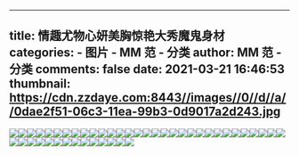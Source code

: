 
---
title: 情趣尤物心妍美胸惊艳大秀魔鬼身材
categories: 
    - 图片
    - MM 范 - 分类
author: MM 范 - 分类
comments: false
date: 2021-03-21 16:46:53
thumbnail: https://cdn.zzdaye.com:8443//images//0//d//a//0dae2f51-06c3-11ea-99b3-0d9017a2d243.jpg
---

<div>   
<img src="https://cdn.zzdaye.com:8443//images//0//d//a//0dae2f51-06c3-11ea-99b3-0d9017a2d243.jpg" referrerpolicy="no-referrer"><img src="https://cdn.zzdaye.com:8443//images//0//d//a//0dae2f52-06c3-11ea-99b3-0d9017a2d243.jpg" referrerpolicy="no-referrer"><img src="https://cdn.zzdaye.com:8443//images//0//d//a//0dae0841-06c3-11ea-99b3-0d9017a2d243.jpg" referrerpolicy="no-referrer"><img src="https://cdn.zzdaye.com:8443//images//0//d//a//0dae0840-06c3-11ea-99b3-0d9017a2d243.jpg" referrerpolicy="no-referrer"><img src="https://cdn.zzdaye.com:8443//images//0//d//a//0dae2f50-06c3-11ea-99b3-0d9017a2d243.jpg" referrerpolicy="no-referrer"><img src="https://cdn.zzdaye.com:8443//images//f//3//8//f389d850-01e4-11ea-8331-573ee0e87e53.jpg" referrerpolicy="no-referrer"><img src="https://cdn.zzdaye.com:8443//images//f//e//f//fefbaf60-01e4-11ea-8331-573ee0e87e53.jpg" referrerpolicy="no-referrer"><img src="https://cdn.zzdaye.com:8443//images//0//f//6//0f624b20-01e5-11ea-8331-573ee0e87e53.jpg" referrerpolicy="no-referrer"><img src="https://cdn.zzdaye.com:8443//images//0//b//d//0bd52cc0-01e5-11ea-8331-573ee0e87e53.jpg" referrerpolicy="no-referrer"><img src="https://cdn.zzdaye.com:8443//images//0//7//7//077c8100-01e5-11ea-8331-573ee0e87e53.jpg" referrerpolicy="no-referrer"><img src="https://cdn.zzdaye.com:8443//images//0//2//1//02101b50-01e5-11ea-8331-573ee0e87e53.jpg" referrerpolicy="no-referrer"><img src="https://cdn.zzdaye.com:8443//images//1//4//3//143fb740-01e5-11ea-8331-573ee0e87e53.jpg" referrerpolicy="no-referrer"><img src="https://cdn.zzdaye.com:8443//images//f//8//8//f886b350-01e4-11ea-8331-573ee0e87e53.jpg" referrerpolicy="no-referrer"><img src="https://cdn.zzdaye.com:8443//images//f//a//6//fa6b03b0-01e4-11ea-8331-573ee0e87e53.jpg" referrerpolicy="no-referrer"><img src="https://cdn.zzdaye.com:8443//images//e//d//f//edf43fc0-01e4-11ea-8331-573ee0e87e53.jpg" referrerpolicy="no-referrer"><img src="https://cdn.zzdaye.com:8443//images//e//7//b//e7b23a90-01e4-11ea-8331-573ee0e87e53.jpg" referrerpolicy="no-referrer"><img src="https://cdn.zzdaye.com:8443//images//c//9//a//c9a115d0-01e4-11ea-8331-573ee0e87e53.jpg" referrerpolicy="no-referrer"><img src="https://cdn.zzdaye.com:8443//images//9//f//f//9ffd4b90-01e4-11ea-8331-573ee0e87e53.jpg" referrerpolicy="no-referrer"><img src="https://cdn.zzdaye.com:8443//images//c//d//d//cddb3d10-01e4-11ea-8331-573ee0e87e53.jpg" referrerpolicy="no-referrer"><img src="https://cdn.zzdaye.com:8443//images//c//5//0//c50c2460-01e4-11ea-8331-573ee0e87e53.jpg" referrerpolicy="no-referrer"><img src="https://cdn.zzdaye.com:8443//images//4//7//6//47695c20-019a-11ea-b860-fdd58c36aaad.jpg" referrerpolicy="no-referrer"><img src="https://cdn.zzdaye.com:8443//images//d//3//c//d3cf7060-01e4-11ea-8331-573ee0e87e53.jpg" referrerpolicy="no-referrer"><img src="https://cdn.zzdaye.com:8443//images//b//0//2//b02d46f0-01e4-11ea-8331-573ee0e87e53.jpg" referrerpolicy="no-referrer"><img src="https://cdn.zzdaye.com:8443//images//d//b//c//dbcdf2a0-01e4-11ea-8331-573ee0e87e53.jpg" referrerpolicy="no-referrer"><img src="https://cdn.zzdaye.com:8443//images//e//5//e//e5e801e0-01e4-11ea-8331-573ee0e87e53.jpg" referrerpolicy="no-referrer"><img src="https://cdn.zzdaye.com:8443//images//d//e//0//de08c770-01e4-11ea-8331-573ee0e87e53.jpg" referrerpolicy="no-referrer"><img src="https://cdn.zzdaye.com:8443//images//e//3//0//e3009960-01e4-11ea-8331-573ee0e87e53.jpg" referrerpolicy="no-referrer"><img src="https://cdn.zzdaye.com:8443//images//d//1//c//d1c1c610-01e4-11ea-8331-573ee0e87e53.jpg" referrerpolicy="no-referrer"><img src="https://cdn.zzdaye.com:8443//images//b//a//3//ba34dfa0-01e4-11ea-8331-573ee0e87e53.jpg" referrerpolicy="no-referrer"><img src="https://cdn.zzdaye.com:8443//images//b//f//d//bfdec380-01e4-11ea-8331-573ee0e87e53.jpg" referrerpolicy="no-referrer"><img src="https://cdn.zzdaye.com:8443//images//a//e//6//ae6e0ac0-01e4-11ea-8331-573ee0e87e53.jpg" referrerpolicy="no-referrer"><img src="https://cdn.zzdaye.com:8443//images//a//2//3//a23428c0-01e4-11ea-8331-573ee0e87e53.jpg" referrerpolicy="no-referrer"><img src="https://cdn.zzdaye.com:8443//images//a//5//4//a54909e0-01e4-11ea-8331-573ee0e87e53.jpg" referrerpolicy="no-referrer"><img src="https://cdn.zzdaye.com:8443//images//c//7//8//c7847760-01e4-11ea-8331-573ee0e87e53.jpg" referrerpolicy="no-referrer"><img src="https://cdn.zzdaye.com:8443//images//b//d//2//bd276bb0-01e4-11ea-8331-573ee0e87e53.jpg" referrerpolicy="no-referrer"><img src="https://cdn.zzdaye.com:8443//images//b//6//e//b6eae4c0-01e4-11ea-8331-573ee0e87e53.jpg" referrerpolicy="no-referrer"><img src="https://cdn.zzdaye.com:8443//images//8//5//b//85b4eea0-01e4-11ea-8331-573ee0e87e53.jpg" referrerpolicy="no-referrer"><img src="https://cdn.zzdaye.com:8443//images//9//a//4//9a462140-01e4-11ea-8331-573ee0e87e53.jpg" referrerpolicy="no-referrer"><img src="https://cdn.zzdaye.com:8443//images//7//4//2//742478e0-01e4-11ea-8331-573ee0e87e53.jpg" referrerpolicy="no-referrer"><img src="https://cdn.zzdaye.com:8443//images//7//a//8//7a87c1b0-01e4-11ea-8331-573ee0e87e53.jpg" referrerpolicy="no-referrer"><img src="https://cdn.zzdaye.com:8443//images//9//5//6//95677ca0-01e4-11ea-8331-573ee0e87e53.jpg" referrerpolicy="no-referrer"><img src="https://cdn.zzdaye.com:8443//images//8//a//1//8a195a30-01e4-11ea-8331-573ee0e87e53.jpg" referrerpolicy="no-referrer"><img src="https://cdn.zzdaye.com:8443//images//8//e//a//8ea3eb60-01e4-11ea-8331-573ee0e87e53.jpg" referrerpolicy="no-referrer"><img src="https://cdn.zzdaye.com:8443//images//8//b//9//8b9265a0-01e4-11ea-8331-573ee0e87e53.jpg" referrerpolicy="no-referrer"><img src="https://cdn.zzdaye.com:8443//images//8//2//e//82ea8400-01e4-11ea-8331-573ee0e87e53.jpg" referrerpolicy="no-referrer">  
</div>
            